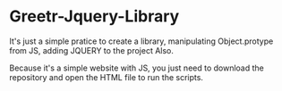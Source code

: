 # Greetr-Jquery-Library

It's just a simple pratice to create a library, manipulating Object.protype from JS, adding JQUERY to the project Also.

Because it's a simple website with JS, you just need to download the repository and open the HTML file to run the scripts.

